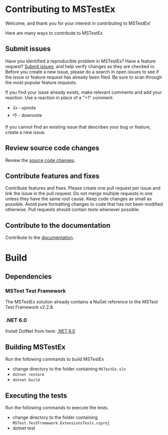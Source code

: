 # Contributing to MSTestEx
Welcome, and thank you for your interest in contributing to MSTestEx!

Here are many ways to contribute to MSTestEx
## Submit issues
Have you identified a reproducible problem in MSTestEx? Have a feature request? [Submit issues](https://github.com/pvlakshm/MSTestEx/issues), and help verify changes as they are checked in. Before you create a new issue, please do a search in open issues to see if the issue or feature request has already been filed. Be sure to scan through the most popular feature requests.

If you find your issue already exists, make relevant comments and add your reaction. Use a reaction in place of a "+1" comment:

- 👍 - upvote
- 👎 - downvote

If you cannot find an existing issue that describes your bug or feature, create a new issue.

## Review source code changes
Review the [source code changes](https://github.com/pvlakshm/MSTestEx/pulls).

## Contribute features and fixes
Contribute features and fixes.
Please create one pull request per issue and link the issue in the pull request. Do not merge multiple requests in one unless they have the same root cause. Keep code changes as small as possible. Avoid pure formatting changes to code that has not been modified otherwise. Pull requests should contain tests whenever possible.

## Contribute to the documentation
Contribute to the [documentation](./docs).

# Build
## Dependencies
### MSTest Test Framework
The MSTestEx solution already contains a NuGet reference to the MSTest Test Framework v2.2.8.

### .NET 6.0
Install DotNet from here: [.NET 6.0](https://dotnet.microsoft.com/download/dotnet/6.0)

## Building MSTestEx
Run the following commands to build MSTestEx
- change directory to the folder containing ```MSTestEx.sln```
- ```dotnet restore```
- ```dotnet build```

## Executing the tests
Run the following commands to execute the tests.
- change directory to the folder containing ```MSTest.TestFramework.ExtensionsTests.csproj```
- dotnet test
